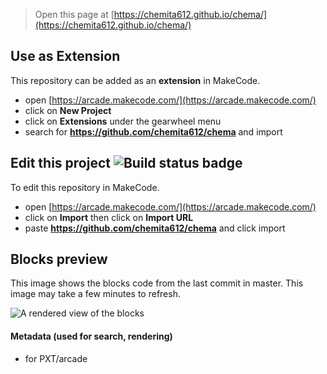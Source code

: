  


> Open this page at [https://chemita612.github.io/chema/](https://chemita612.github.io/chema/)

## Use as Extension

This repository can be added as an **extension** in MakeCode.

* open [https://arcade.makecode.com/](https://arcade.makecode.com/)
* click on **New Project**
* click on **Extensions** under the gearwheel menu
* search for **https://github.com/chemita612/chema** and import

## Edit this project ![Build status badge](https://github.com/chemita612/chema/workflows/MakeCode/badge.svg)

To edit this repository in MakeCode.

* open [https://arcade.makecode.com/](https://arcade.makecode.com/)
* click on **Import** then click on **Import URL**
* paste **https://github.com/chemita612/chema** and click import

## Blocks preview

This image shows the blocks code from the last commit in master.
This image may take a few minutes to refresh.

![A rendered view of the blocks](https://github.com/chemita612/chema/raw/master/.github/makecode/blocks.png)

#### Metadata (used for search, rendering)

* for PXT/arcade
<script src="https://makecode.com/gh-pages-embed.js"></script><script>makeCodeRender("{{ site.makecode.home_url }}", "{{ site.github.owner_name }}/{{ site.github.repository_name }}");</script>

